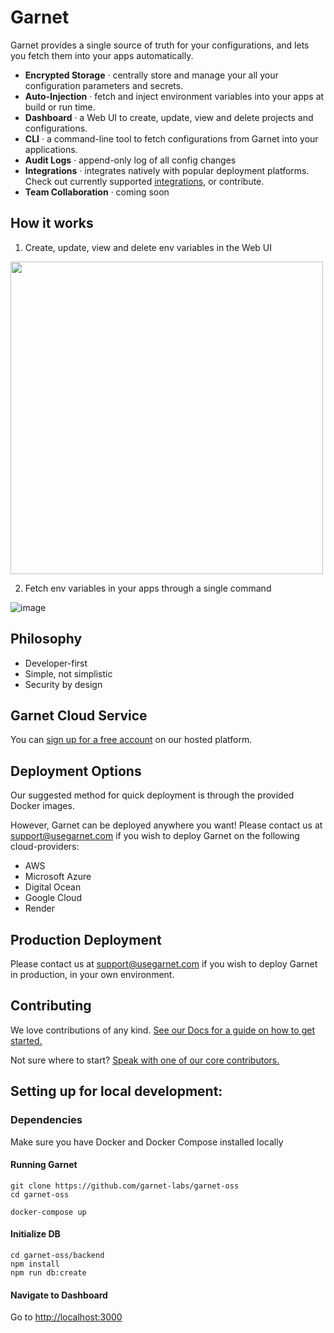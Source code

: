 # Garnet

Garnet provides a single source of truth for your configurations, and lets you fetch them into your apps automatically. 

- **Encrypted Storage** · centrally store and manage your all your configuration parameters and secrets.
- **Auto-Injection** · fetch and inject environment variables into your apps at build or run time.
- **Dashboard** · a Web UI to create, update, view and delete projects and configurations.
- **CLI** · a command-line tool to fetch configurations from Garnet into your applications.
- **Audit Logs** · append-only log of all config changes
- **Integrations** · integrates natively with popular deployment platforms. Check out currently supported [integrations](https://docs.usegarnet.com/), or contribute.  
- **Team Collaboration** · coming soon 


## How it works  
  
 1. Create, update, view and delete env variables in the Web UI

<img src="https://user-images.githubusercontent.com/3413596/119445967-a3737c80-bcfb-11eb-99f4-3659fc1c82db.png" height="500">

 2. Fetch env variables in your apps through a single command

![image](https://cdn.usegarnet.com/assets/img/garnet/cli-flow-new-port-1-trimmed-optimized.gif)    
    

## Philosophy

- Developer-first
- Simple, not simplistic
- Security by design 


## Garnet Cloud Service

You can [sign up for a free account](https://app.usegarnet.com/auth/signin) on our hosted platform.


## Deployment Options

Our suggested method for quick deployment is through the provided Docker images.

However, Garnet can be deployed anywhere you want! Please contact us at support@usegarnet.com if you wish to deploy Garnet on the following cloud-providers:

* AWS
* Microsoft Azure
* Digital Ocean
* Google Cloud
* Render

## Production Deployment

Please contact us at support@usegarnet.com if you wish to deploy Garnet in production, in your own environment.

## Contributing

We love contributions of any kind. [See our Docs for a guide on how to get started.](https://github.com/garnet-labs/garnet-oss/blob/main/CONTRIBUTING.md)

Not sure where to start? [Speak with one of our core contributors.](mailto:dev@usegarnet.com)

## Setting up for local development:

### Dependencies

Make sure you have Docker and Docker Compose installed locally

#### Running Garnet

`git clone https://github.com/garnet-labs/garnet-oss`  
`cd garnet-oss` 

`docker-compose up` 

#### Initialize DB 

`cd garnet-oss/backend`   
`npm install`  
`npm run db:create` 

#### Navigate to Dashboard 

Go to [http://localhost:3000](http://localhost:3000)


